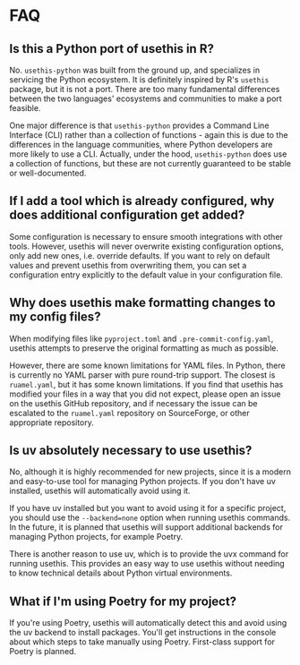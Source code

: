 # FAQ

## Is this a Python port of usethis in R?

No. `usethis-python` was built from the ground up, and specializes in servicing the Python ecosystem. It is definitely inspired by R's `usethis` package, but it is not a port. There are too many fundamental differences between the two languages' ecosystems and communities to make a port feasible.

One major difference is that `usethis-python` provides a Command Line Interface (CLI) rather than a collection of functions - again this is due to the differences in the language communities, where Python developers are more likely to use a CLI. Actually, under the hood, `usethis-python` does use a collection of functions, but these are not currently guaranteed to be stable or well-documented.

## If I add a tool which is already configured, why does additional configuration get added?

Some configuration is necessary to ensure smooth integrations with other tools. However, usethis will never overwrite existing configuration options, only add new ones, i.e. override defaults. If you want to rely on default values and prevent usethis from overwriting them, you can set a configuration entry explicitly to the default value in your configuration file.

## Why does usethis make formatting changes to my config files?

When modifying files like `pyproject.toml` and `.pre-commit-config.yaml`, usethis
attempts to preserve the original formatting as much as possible.

However, there are some known limitations for YAML files. In Python, there is currently
no YAML parser with pure round-trip support. The closest is `ruamel.yaml`, but it has
some known limitations. If you find that usethis has modified your files in a way
that you did not expect, please open an issue on the usethis GitHub repository, and
if necessary the issue can be escalated to the `ruamel.yaml` repository on SourceForge,
or other appropriate repository.

## Is uv absolutely necessary to use usethis?

No, although it is highly recommended for new projects, since it is a modern and
easy-to-use tool for managing Python projects. If you don't have uv installed, usethis
will automatically avoid using it.

If you have uv installed but you want to avoid using it for a specific project, you
should use the `--backend=none` option when running usethis commands. In the future,
it is planned that usethis will support additional backends for managing Python
projects, for example Poetry.

There is another reason to use uv, which is to provide the uvx command for running
usethis. This provides an easy way to use usethis without needing to know technical
details about Python virtual environments.

## What if I'm using Poetry for my project?

If you're using Poetry, usethis will automatically detect this and avoid using the uv
backend to install packages. You'll get instructions in the console about which
steps to take manually using Poetry. First-class support for Poetry is planned.
